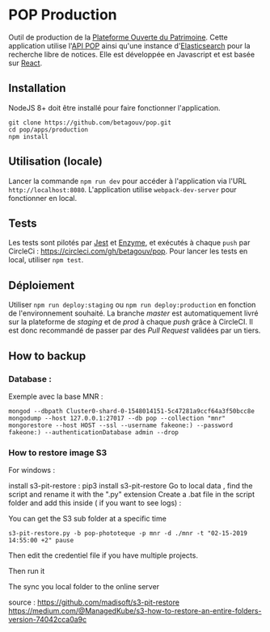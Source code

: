 # POP Production

Outil de production de la [Plateforme Ouverte du Patrimoine](https://www.pop.culture.gouv.fr/). Cette application utilise l'[API POP](https://github.com/betagouv/pop/tree/master/apps/api) ainsi qu'une instance d'[Elasticsearch](https://www.elastic.co/fr/products/elasticsearch) pour la recherche libre de notices. Elle est développée en Javascript et est basée sur [React](https://reactjs.org/).

## Installation

NodeJS 8+ doit être installé pour faire fonctionner l'application.

```
git clone https://github.com/betagouv/pop.git
cd pop/apps/production
npm install
```

## Utilisation (locale)

Lancer la commande `npm run dev` pour accéder à l'application via l'URL `http://localhost:8080`. L'application utilise `webpack-dev-server` pour fonctionner en local.

## Tests

Les tests sont pilotés par [Jest](https://jestjs.io/) et [Enzyme](http://airbnb.io/enzyme/), et exécutés à chaque `push` par CircleCi : https://circleci.com/gh/betagouv/pop. Pour lancer les tests en local, utiliser `npm test`.

## Déploiement

Utiliser `npm run deploy:staging` ou `npm run deploy:production` en fonction de l'environnement souhaité. 
La branche _master_ est automatiquement livré sur la plateforme de _staging_ et de _prod_ à chaque _push_ grâce à CircleCI. Il est donc recommandé de passer par des _Pull Request_ validées par un tiers.


## How to backup

### Database :

Exemple avec la base MNR : 

`
mongod --dbpath Cluster0-shard-0-1548014151-5c47281a9ccf64a3f50bcc8e
mongodump --host 127.0.0.1:27017 --db pop --collection "mnr"
mongorestore --host HOST --ssl --username fakeone:) --password fakeone:) --authenticationDatabase admin --drop 
`


### How to restore image S3


For windows : 

install s3-pit-restore : pip3 install s3-pit-restore
Go to local data , find the script and rename it with the ".py" extension
Create a .bat file in the script folder and add this inside ( if you want to see logs) :  

You can get the S3 sub folder at a specific time 

`
s3-pit-restore.py -b pop-phototeque -p mnr -d ./mnr -t "02-15-2019 14:55:00 +2"
pause
`

Then edit the credentiel file if you have multiple projects. 

Then run it

The sync you local folder to the online server




source : 
https://github.com/madisoft/s3-pit-restore
https://medium.com/@ManagedKube/s3-how-to-restore-an-entire-folders-version-74042cca0a9c
